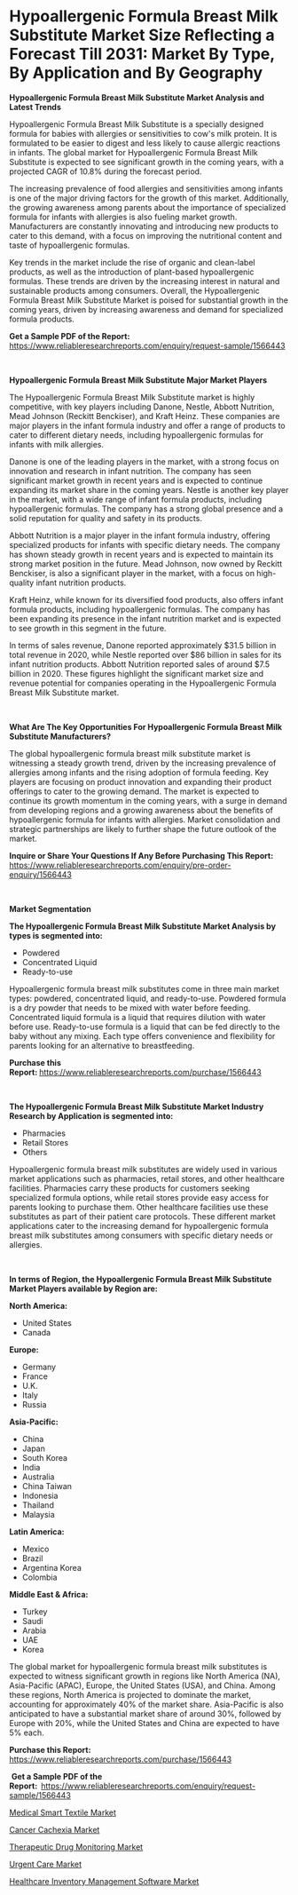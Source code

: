<p><h1>Hypoallergenic Formula Breast Milk Substitute Market Size Reflecting a Forecast Till 2031: Market By Type, By Application and By Geography</h1></p><p><strong>Hypoallergenic Formula Breast Milk Substitute Market Analysis and Latest Trends</strong></p>
<p><p>Hypoallergenic Formula Breast Milk Substitute is a specially designed formula for babies with allergies or sensitivities to cow's milk protein. It is formulated to be easier to digest and less likely to cause allergic reactions in infants. The global market for Hypoallergenic Formula Breast Milk Substitute is expected to see significant growth in the coming years, with a projected CAGR of 10.8% during the forecast period.</p><p>The increasing prevalence of food allergies and sensitivities among infants is one of the major driving factors for the growth of this market. Additionally, the growing awareness among parents about the importance of specialized formula for infants with allergies is also fueling market growth. Manufacturers are constantly innovating and introducing new products to cater to this demand, with a focus on improving the nutritional content and taste of hypoallergenic formulas.</p><p>Key trends in the market include the rise of organic and clean-label products, as well as the introduction of plant-based hypoallergenic formulas. These trends are driven by the increasing interest in natural and sustainable products among consumers. Overall, the Hypoallergenic Formula Breast Milk Substitute Market is poised for substantial growth in the coming years, driven by increasing awareness and demand for specialized formula products.</p></p>
<p><strong>Get a Sample PDF of the Report:&nbsp;</strong> <a href="https://www.reliableresearchreports.com/enquiry/request-sample/1566443">https://www.reliableresearchreports.com/enquiry/request-sample/1566443</a></p>
<p>&nbsp;</p>
<p><strong>Hypoallergenic Formula Breast Milk Substitute Major Market Players</strong></p>
<p><p>The Hypoallergenic Formula Breast Milk Substitute market is highly competitive, with key players including Danone, Nestle, Abbott Nutrition, Mead Johnson (Reckitt Benckiser), and Kraft Heinz. These companies are major players in the infant formula industry and offer a range of products to cater to different dietary needs, including hypoallergenic formulas for infants with milk allergies.</p><p>Danone is one of the leading players in the market, with a strong focus on innovation and research in infant nutrition. The company has seen significant market growth in recent years and is expected to continue expanding its market share in the coming years. Nestle is another key player in the market, with a wide range of infant formula products, including hypoallergenic formulas. The company has a strong global presence and a solid reputation for quality and safety in its products.</p><p>Abbott Nutrition is a major player in the infant formula industry, offering specialized products for infants with specific dietary needs. The company has shown steady growth in recent years and is expected to maintain its strong market position in the future. Mead Johnson, now owned by Reckitt Benckiser, is also a significant player in the market, with a focus on high-quality infant nutrition products.</p><p>Kraft Heinz, while known for its diversified food products, also offers infant formula products, including hypoallergenic formulas. The company has been expanding its presence in the infant nutrition market and is expected to see growth in this segment in the future.</p><p>In terms of sales revenue, Danone reported approximately $31.5 billion in total revenue in 2020, while Nestle reported over $86 billion in sales for its infant nutrition products. Abbott Nutrition reported sales of around $7.5 billion in 2020. These figures highlight the significant market size and revenue potential for companies operating in the Hypoallergenic Formula Breast Milk Substitute market.</p></p>
<p>&nbsp;</p>
<p><strong>What Are The Key Opportunities For Hypoallergenic Formula Breast Milk Substitute Manufacturers?</strong></p>
<p><p>The global hypoallergenic formula breast milk substitute market is witnessing a steady growth trend, driven by the increasing prevalence of allergies among infants and the rising adoption of formula feeding. Key players are focusing on product innovation and expanding their product offerings to cater to the growing demand. The market is expected to continue its growth momentum in the coming years, with a surge in demand from developing regions and a growing awareness about the benefits of hypoallergenic formula for infants with allergies. Market consolidation and strategic partnerships are likely to further shape the future outlook of the market.</p></p>
<p><strong>Inquire or Share Your Questions If Any Before Purchasing This Report:</strong> <a href="https://www.reliableresearchreports.com/enquiry/pre-order-enquiry/1566443">https://www.reliableresearchreports.com/enquiry/pre-order-enquiry/1566443</a></p>
<p>&nbsp;</p>
<p><strong>Market Segmentation</strong></p>
<p><strong>The Hypoallergenic Formula Breast Milk Substitute Market Analysis by types is segmented into:</strong></p>
<p><ul><li>Powdered</li><li>Concentrated Liquid</li><li>Ready-to-use</li></ul></p>
<p><p>Hypoallergenic formula breast milk substitutes come in three main market types: powdered, concentrated liquid, and ready-to-use. Powdered formula is a dry powder that needs to be mixed with water before feeding. Concentrated liquid formula is a liquid that requires dilution with water before use. Ready-to-use formula is a liquid that can be fed directly to the baby without any mixing. Each type offers convenience and flexibility for parents looking for an alternative to breastfeeding.</p></p>
<p><strong>Purchase this Report:&nbsp;</strong><a href="https://www.reliableresearchreports.com/purchase/1566443">https://www.reliableresearchreports.com/purchase/1566443</a></p>
<p>&nbsp;</p>
<p><strong>The Hypoallergenic Formula Breast Milk Substitute Market Industry Research by Application is segmented into:</strong></p>
<p><ul><li>Pharmacies</li><li>Retail Stores</li><li>Others</li></ul></p>
<p><p>Hypoallergenic formula breast milk substitutes are widely used in various market applications such as pharmacies, retail stores, and other healthcare facilities. Pharmacies carry these products for customers seeking specialized formula options, while retail stores provide easy access for parents looking to purchase them. Other healthcare facilities use these substitutes as part of their patient care protocols. These different market applications cater to the increasing demand for hypoallergenic formula breast milk substitutes among consumers with specific dietary needs or allergies.</p></p>
<p>&nbsp;</p>
<p><strong>In terms of Region, the Hypoallergenic Formula Breast Milk Substitute Market Players available by Region are:</strong></p>
<p>
    <p> <strong> North America: </strong>
        <ul>
            <li>United States</li>
            <li>Canada</li>
        </ul>
        </p> 
    <p> <strong> Europe: </strong>
        <ul>
            <li>Germany</li>
            <li>France</li>
            <li>U.K.</li>
            <li>Italy</li>
            <li>Russia</li>
        </ul>
        </p> 
    <p> <strong> Asia-Pacific: </strong>
        <ul>
            <li>China</li>
            <li>Japan</li>
            <li>South Korea</li>
            <li>India</li>
            <li>Australia</li>
            <li>China Taiwan</li>
            <li>Indonesia</li>
            <li>Thailand</li>
            <li>Malaysia</li>
        </ul>
        </p> 
    <p> <strong> Latin America: </strong>
        <ul>
            <li>Mexico</li>
            <li>Brazil</li>
            <li>Argentina Korea</li>
            <li>Colombia</li>
        </ul>
        </p> 
    <p> <strong> Middle East & Africa: </strong>
        <ul>
            <li>Turkey</li>
            <li>Saudi</li>
            <li>Arabia</li>
            <li>UAE</li>
            <li>Korea</li>
        </ul>
    </p>
    </p>
<p><p>The global market for hypoallergenic formula breast milk substitutes is expected to witness significant growth in regions like North America (NA), Asia-Pacific (APAC), Europe, the United States (USA), and China. Among these regions, North America is projected to dominate the market, accounting for approximately 40% of the market share. Asia-Pacific is also anticipated to have a substantial market share of around 30%, followed by Europe with 20%, while the United States and China are expected to have 5% each.</p></p>
<p><strong>Purchase this Report: </strong><a href="https://www.reliableresearchreports.com/purchase/1566443">https://www.reliableresearchreports.com/purchase/1566443</a></p>
<p>&nbsp;<strong>Get a Sample PDF of the Report:&nbsp;&nbsp;</strong><a href="https://www.reliableresearchreports.com/enquiry/request-sample/1566443">https://www.reliableresearchreports.com/enquiry/request-sample/1566443</a></p>
<p><strong></strong></p>
<p><p><a href="https://medium.com/@fosterfahey1016/medical-smart-textile-market-analysis-its-cagr-market-segmentation-and-global-industry-overview-f5104cfcbd2a">Medical Smart Textile Market</a></p><p><a href="https://medium.com/@paulmcglynn6456/cancer-cachexia-market-insights-into-market-cagr-market-trends-and-growth-strategies-754b3adcca72">Cancer Cachexia Market</a></p><p><a href="https://medium.com/@fosterfahey1016/therapeutic-drug-monitoring-market-trends-forecast-and-competitive-analysis-to-2031-b90b639611c3">Therapeutic Drug Monitoring Market</a></p><p><a href="https://medium.com/@joanacasper19/urgent-care-nbsp-market-focuses-on-market-share-size-and-projected-forecast-till-2031-2f1214260a25">Urgent Care Market</a></p><p><a href="https://medium.com/@joanacasper19/healthcare-inventory-management-software-market-size-market-outlook-and-market-forecast-2024-to-354e51d0b456">Healthcare Inventory Management Software Market</a></p></p>